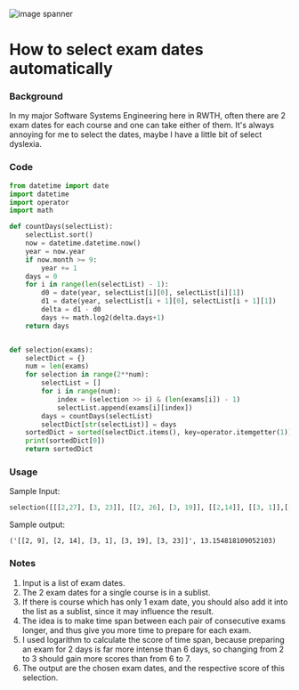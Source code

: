 ![image spanner](https://images.freecreatives.com/wp-content/uploads/2015/06/beautiful-nature-scenery.jpg)

# How to select exam dates automatically

### Background

In my major Software Systems Engineering here in RWTH, often there are 2 exam dates for each course and one can take either of them. It's always annoying for me to select the dates, maybe I have a little bit of select dyslexia.

### Code

```python
from datetime import date
import datetime
import operator
import math

def countDays(selectList):
    selectList.sort()
    now = datetime.datetime.now()
    year = now.year
    if now.month >= 9:
        year += 1
    days = 0
    for i in range(len(selectList) - 1):
        d0 = date(year, selectList[i][0], selectList[i][1])
        d1 = date(year, selectList[i + 1][0], selectList[i + 1][1])
        delta = d1 - d0
        days += math.log2(delta.days+1)
    return days


def selection(exams):
    selectDict = {}
    num = len(exams)
    for selection in range(2**num):
        selectList = []
        for i in range(num):
            index = (selection >> i) & (len(exams[i]) - 1)
            selectList.append(exams[i][index])
        days = countDays(selectList)
        selectDict[str(selectList)] = days
    sortedDict = sorted(selectDict.items(), key=operator.itemgetter(1))[::-1]
    print(sortedDict[0])
    return sortedDict
```

### Usage

Sample Input:

```python
selection([[[2,27], [3, 23]], [[2, 26], [3, 19]], [[2,14]], [[3, 1]],[[2,9],[3,20]]])
```

Sample output:

```
('[[2, 9], [2, 14], [3, 1], [3, 19], [3, 23]]', 13.154818109052103)
```

### Notes

1. Input is a list of exam dates.
2. The 2 exam dates for a single course is in a sublist.
3. If there is course which has only 1 exam date, you should also add it into the list as a sublist, since it may influence the result.
4. The idea is to make time span between each pair of consecutive exams longer, and thus give you more time to prepare for each exam.
5. I used logarithm to calculate the score of time span, because preparing an exam for 2 days is far more intense than 6 days, so changing from 2 to 3 should gain more scores than from 6 to 7.
6. The output are the chosen exam dates, and the respective score of this selection.